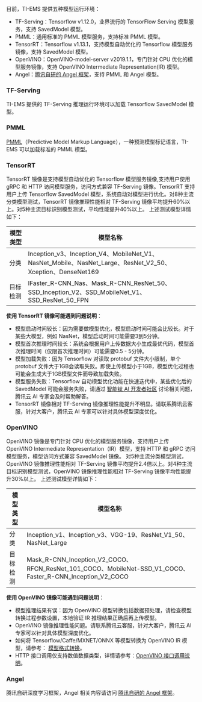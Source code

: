 目前，TI-EMS 提供五种模型运行环境：
- TF-Serving：Tensorflow v1.12.0，业界流行的 TensorFlow Serving 模型服务，支持 SavedModel 模型。
- PMML：通用标准的 PMML 模型服务，支持标准 PMML 模型。
- TensorRT：Tensorflow v1.13.1，支持模型自动优化的 Tensorflow 模型服务镜像，支持 SavedModel 模型。
- OpenVINO：OpenVINO-model-server v2019.1.1，专门针对 CPU 优化的模型服务镜像，支持 OpenVINO Intermediate Representation(IR) 模型。
- Angel：[腾讯自研的 Angel 框架](https://github.com/Angel-ML/angel)，支持 PMML 和 Angel 模型。

### TF-Serving
TI-EMS 提供的 TF-Serving 推理运行环境可以加载 Tensorflow SavedModel 模型。
### PMML  
[PMML](https://www.ibm.com/developerworks/cn/opensource/ind-PMML1/)（Predictive Model Markup Language），一种预测模型标记语言，TI-EMS 可以加载标准的 PMML 模型。
### TensorRT
TensorRT 镜像是支持模型自动优化的 Tensorflow 模型服务镜像,支持用户使用 gRPC 和 HTTP 访问模型服务，访问方式兼容 TF-Serving 镜像。TensorRT 支持用户上传 Tensorflow SavedModel 模型，系统自动对模型进行优化。对8种主流分类模型测试，TensorRT 镜像推理性能相对 TF-Serving 镜像平均提升60%以上。对5种主流目标识别模型测试，平均性能提升40%以上。
上述测试模型详情如下：

| 模型类型 | 模型名称 |
|---------|---------|
| 分类 | Inception_v3、Inception_V4、MobileNet_V1、NasNet_Mobile、NasNet_Large、ResNet_V2_50、Xception、DenseNet169 | 
| 目标检测 | IFaster_R-CNN_Nas、Mask_R-CNN_ResNet_50、SSD_Inception_V2、SSD_MobileNet_V1、SSD_ResNet_50_FPN | 

**使用 TensorRT 镜像可能遇到问题说明**：
- 模型启动时间较长：因为需要做模型优化，模型启动时间可能会比较长。对于某些大模型，例如 NasNet，模型启动时间可能需要3到5分钟。
- 模型首次推理时间较长：系统会根据用户上传数据大小生成最优代码，模型首次推理时间（仅限首次推理时间）可能需要0.5 - 5分钟。
- 模型加载失败：因为 Tensorflow 对读取 protobuf 文件大小限制，单个 protobuf 文件大于1GB会读取失败。即使上传模型小于1GB，模型优化过程也可能会生成大于1GB模型文件而导致加载失败。
- 模型服务失败：Tensorflow 自动模型优化功能在快速迭代中，某些优化后的 SavedModel 可能会服务失败，请通过 [智能钛 AI 开发者社区](https://cloud.tencent.com/developer/timl/ask) 讨论相关问题，腾讯云 AI 专家会及时帮助解答。 
- TensorRT 镜像相对 TF-Serving 镜像推理性能提升不明显。请联系腾讯云客服，针对大客户，腾讯云 AI 专家可以针对具体模型深度优化。

### OpenVINO
OpenVINO 镜像是专门针对 CPU 优化的模型服务镜像，支持用户上传 OpenVINO Intermediate Representation（IR）模型，支持 HTTP 和 gRPC 访问模型服务，模型访问方式兼容 SavedModel 镜像。 对5种主流分类模型测试，OpenVINO 镜像推理性能相对 TF-Serving 镜像平均提升2.4倍以上。对4种主流目标识别模型测试，OpenVINO 镜像推理性能相对 TF-Serving 镜像平均性能提升30%以上。
上述测试模型详情如下：

| 模型类型 | 模型名称 |
|---------|---------|
| 分类 | Inception_v1、Inception_v3、VGG-19、ResNet_V1_50、NasNet_Large | 
| 目标检测 |Mask_R-CNN_Inception_V2_COCO、RFCN_ResNet_101_COCO、MobileNet-SSD_V1_COCO、Faster_R-CNN_Inception_V2_COCO  | 

**使用 OpenVINO 镜像可能遇到问题说明**：
- 模型推理结果有误：因为 OpenVINO 模型转换包括数据预处理，请检查模型转换过程参数设置，本地验证 IR 推理结果正确后再上传模型。
- OpenVINO 镜像推理性能问题。请联系腾讯云客服，针对大客户，腾讯云 AI 专家可以针对具体模型深度优化。
- 如何将 Tensorflow/Caffe/MXNET/ONNX 等模型转换为 OpenVINO IR 模型，请参考： [模型格式转换](https://docs.openvinotoolkit.org/latest/_docs_MO_DG_Deep_Learning_Model_Optimizer_DevGuide.html)。
- HTTP 接口调用仅支持数值数据类型，详情请参考：[OpenVINO 接口调用说明](https://github.com/IntelAI/OpenVINO-model-server)。

### Angel
腾讯自研深度学习框架，Angel 相关内容请访问 [腾讯自研的 Angel 框架](https://github.com/Angel-ML/angel)。





